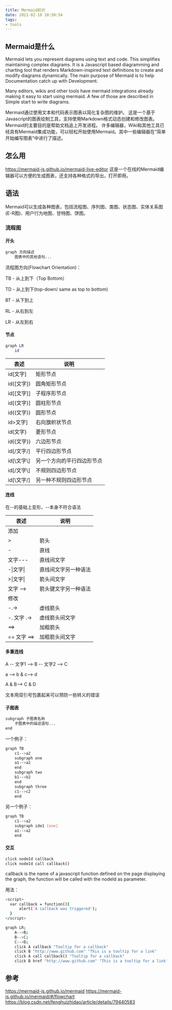 ```yaml
---
title: Mermaid初识
date: 2021-02-18 10:50:54
tags:
- tools
---
```


## Mermaid是什么

Mermaid lets you represent diagrams using text and code. This simplifies maintaining complex diagrams. It is a Javascript based diagramming and charting tool that renders Markdown-inspired text definitions to create and modify diagrams dynamically. The main purpose of Mermaid is to help Documentation catch up with Development.

Many editors, wikis and other tools have mermaid integrations already making it easy to start using mermaid. A few of those are described in Simple start to write diagrams.

Mermaid通过使用文本和代码表示图表以简化复杂图的维护。 这是一个基于Javascript的图表绘制工具，支持使用Markdown格式动态创建和修改图表。 Mermaid的主要目的是帮助文档追上开发进程。
许多编辑器，Wiki和其他工具已经具有Mermaid集成功能，可以轻松开始使用Mermaid。其中一些编辑器在“简单开始编写图表”中进行了描述。

## 怎么用

<https://mermaid-js.github.io/mermaid-live-editor>
这是一个在线的Mermaid编辑器可以方便的生成图表，还支持各种格式的导出，打开即用。

## 语法

Mermaid可以生成各种图表，包括流程图、序列图、类图、状态图、实体关系图(E-R图)、用户行为地图、甘特图、饼图。

### 流程图

#### 开头

```bash
graph 方向描述
    图表中的其他语句...
```

流程图方向(Flowchart Orientation)：

TB - 从上到下（Top Bottom）

TD - 从上到下(top-down/ same as top to bottom)

BT - 从下到上

RL - 从右到左

LR - 从左到右

#### 节点

```bash
graph LR
    id
```

| 表述 | 说明 |
|  ----  | ----  |
| id[文字] | 矩形节点 |
| id([文字]) | 圆角矩形节点 |
| id[[文字]] | 子程序形节点 |
| id[(文字)] | 圆柱形节点 |
| id((文字)) | 圆形节点 |
| id>文字] | 右向旗帜状节点 |
| id{文字} | 菱形节点 |
| id{{文字}} | 六边形节点 |
| id[/文字/] | 平行四边形节点 |
| id[\文字\\] | 另一个方向的平行四边形节点 |
| id[/文字\\] | 不规则四边形节点 |
| id[\文字/] | 另一种不规则四边形节点 |

#### 连线

在--的基础上变形，--本身不符合语法

| 表述 | 说明 |
|  ----  | ----  |
| 添加 | |
| > | 箭头 |
| - | 直线 |
| 文字---| 直线间文字 |
| -\|文字\| | 直线间文字另一种语法 |
| >\|文字\| | 箭头间文字 |
|  文字 --> | 箭头键文字另一种语法 |
| 修改 | |
| -.-> | 虚线箭头 |
| -. 文字 .-> | 虚线箭头间文字 |
| ==> | 加粗箭头 |
| == 文字 ==> | 加粗箭头间文字 |

#### 多重连线

 A -- 文字1 --> B -- 文字2 --> C

 a --> b & c--> d

 A & B--> C & D

文本用双引号包裹起来可以预防一些转义的错误

#### 子图表

```bash
subgraph 子图表名称
    子图表中的描述语句...
end
```

一个例子：

```bash
graph TB
    c1-->a2
    subgraph one
    a1-->a2
    end
    subgraph two
    b1-->b2
    end
    subgraph three
    c1-->c2
    end
```

另一个例子：

```bash
graph TB
    c1-->a2
    subgraph ide1 [one]
    a1-->a2
    end
```

#### 交互

```bash
click nodeId callback
click nodeId call callback()
```

callback is the name of a javascript function defined on the page displaying the graph, the function will be called with the nodeId as parameter.

用法：

```bash
<script>
  var callback = function(){
      alert('A callback was triggered');
  }
</script>
```

```bash
graph LR;
    A-->B;
    B-->C;
    C-->D;
    click A callback "Tooltip for a callback"
    click B "http://www.github.com" "This is a tooltip for a link"
    click A call callback() "Tooltip for a callback"
    click B href "http://www.github.com" "This is a tooltip for a link"
```

## 参考

<https://mermaid-js.github.io/mermaid>
<https://mermaid-js.github.io/mermaid/#/flowchart>
<https://blog.csdn.net/fenghuizhidao/article/details/79440583>
